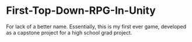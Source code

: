# First-Top-Down-RPG-In-Unity
 
For lack of a better name. Essentially, this is my first ever game, developed as a capstone project for a high school grad project.
